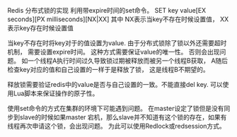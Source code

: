 Redis 分布式锁的实现
利用带expire时间的set命令。 SET key value[EX seconds][PX milliseconds][NX|XX]
其中 NX表示当key不存在时候设置值， XX表示key存在时候设置值

当key不存在时将key对于的值设置为value. 由于分布式锁除了锁以外还需要超时机制， 需要设置expire时间。
这种方式需要保证value的唯一性。 否则会出现问题。 如一个线程A执行时间过久导致锁过期被释放而被另一个线程B获取， A随后检查key对应的值和自己设置的一样于是释放了锁， 这是线程B不期望的。

释放锁需要验证redis中的value是否与自己设置的一致。不能直接del key. 可以使用Lua脚本来保证操作的原子性。

使用set命令的方式在集群的环境下可能遇到问题。 在master设定了锁但是没有同步到slave的时候如果master 宕机，那么slave并不知道有这个锁的存在，如果有线程再次申请这个锁，会出现问题。
为此可以使用Redlock或redsession方式。 

